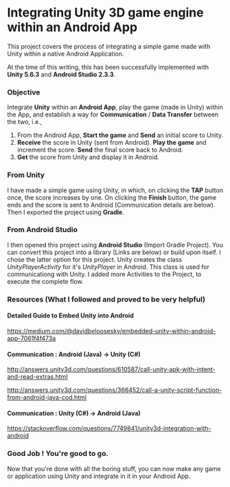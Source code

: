 # Integrating Unity 3D game engine within an Android App

This project covers the process of integrating a simple game made with Unity within a native Android Application.

At the time of this writing, this has been successfully implemented with **Unity 5.6.3** and **Android Studio 2.3.3**.

### Objective

Integrate **Unity** within an **Android App**, play the game (made in Unity) within the App, and establish a way for **Communication** / **Data Transfer** between the two, i.e.,

1. From the Android App, **Start the game** and **Send** an initial score to Unity.
2. **Receive** the score in Unity (sent from Android). **Play the game** and increment the score. **Send** the final score back to Android.
3. **Get** the score from Unity and display it in Android.

### From Unity

I have made a simple game using Unity, in which, on clicking the **TAP** button once, the score increases by one. On clicking the **Finish** button, the game ends and the score is sent to Android (Communication details are below). Then I exported the project using **Gradle**.

### From Android Studio

I then opened this project using **Android Studio** (Import Gradle Project). You can convert this project into a library (Links are below) or build upon itself. I chose the latter option for this project. Unity creates the class *UnityPlayerActivity* for it's *UnityPlayer* in Android. This class is used for communicationg with Unity. I added more Activities to the Project, to execute the complete flow.

### Resources (What I followed and proved to be very helpful)

#### Detailed Guide to Embed Unity into Android

https://medium.com/@davidbeloosesky/embedded-unity-within-android-app-7061f4f473a


#### Communication : Android (Java) -> Unity (C#)

http://answers.unity3d.com/questions/610587/call-unity-apk-with-intent-and-read-extras.html

http://answers.unity3d.com/questions/366452/call-a-unity-script-function-from-android-java-cod.html

#### Communication : Unity (C#) -> Android (Java)

https://stackoverflow.com/questions/7749841/unity3d-integration-with-android

### Good Job ! You're good to go.

Now that you're done with all the boring stuff, you can now make any game or application using Unity and integrate in it in your Android App.